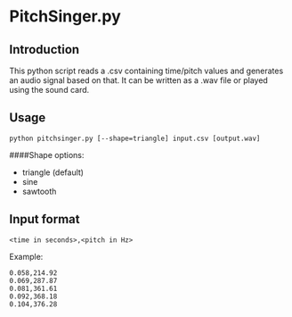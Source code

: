 PitchSinger.py
===

## Introduction

This python script reads a .csv containing time/pitch values and generates an
audio signal based on that. It can be written as a .wav file or played using
the sound card.

## Usage

    python pitchsinger.py [--shape=triangle] input.csv [output.wav]

####Shape options:

* triangle (default)
* sine
* sawtooth

## Input format

    <time in seconds>,<pitch in Hz>

Example:

    0.058,214.92
    0.069,287.87
    0.081,361.61
    0.092,368.18
    0.104,376.28
